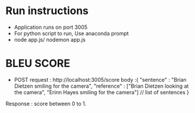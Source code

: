 # Run instructions
- Application runs on port 3005
- For python script to run, Use anaconda prompt
- node app.js/ nodemon app.js

# BLEU SCORE
- POST request : http://localhost:3005/score
body :{
	"sentence" : "Brian Dietzen smiling for the camera", 
	"reference" : ["Brian Dietzen looking at the camera", "Erinn Hayes smiling for the camera"] // list of sentences
}

Response : score between 0 to 1.
